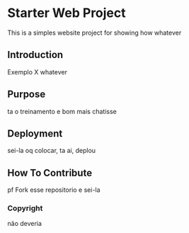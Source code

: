 # Starter Web Project

This is a simples website project for showing how whatever

## Introduction

Exemplo X whatever

## Purpose

ta o treinamento e bom
mais chatisse

## Deployment

sei-la oq colocar, ta ai, deplou

## How To Contribute

pf Fork esse repositorio e sei-la

### Copyright

não deveria